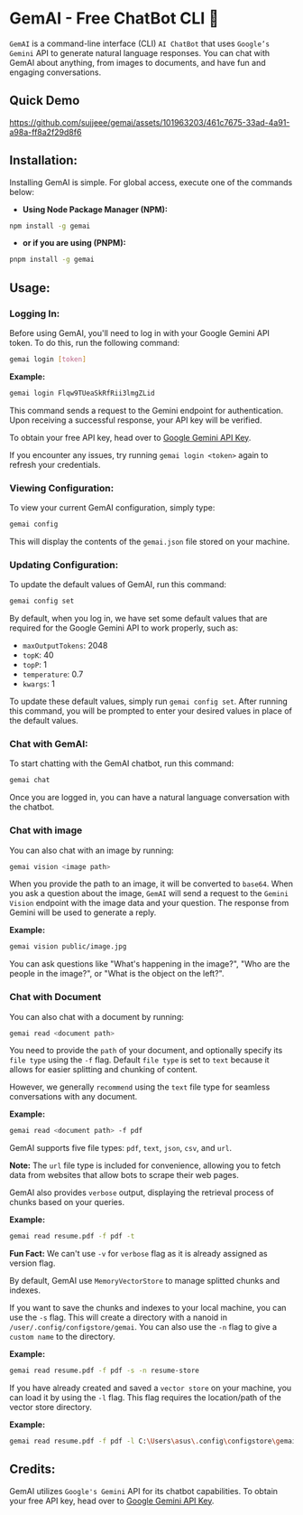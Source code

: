 # GemAI - Free ChatBot CLI 🤖
`GemAI` is a command-line interface (CLI) `AI ChatBot` that uses `Google’s Gemini` API to generate natural language responses. You can chat with GemAI about anything, from images to documents, and have fun and engaging conversations.

## Quick Demo
https://github.com/sujjeee/gemai/assets/101963203/461c7675-33ad-4a91-a98a-ff8a2f29d8f6

## Installation:
Installing GemAI is simple. For global access, execute one of the commands below:

* **Using Node Package Manager (NPM):**
```bash
npm install -g gemai
```

* **or if you are using (PNPM):**
```bash
pnpm install -g gemai
```

## Usage:

### Logging In:
Before using GemAI, you'll need to log in with your Google Gemini API token. To do this, run the following command:

```bash
gemai login [token]
```

**Example:**
```bash
gemai login Flqw9TUeaSkRfRii3lmgZLid
```

This command sends a request to the Gemini endpoint for authentication. Upon receiving a successful response, your API key will be verified. 

To obtain your free API key, head over to [Google Gemini API Key](https://makersuite.google.com/app/apikey).

If you encounter any issues, try running `gemai login <token>` again to refresh your credentials.

### Viewing Configuration:
To view your current GemAI configuration, simply type:

```bash
gemai config
```

This will display the contents of the `gemai.json` file stored on your machine.

### Updating Configuration:

To update the default values of GemAI, run this command:

```bash
gemai config set
```

By default, when you log in, we have set some default values that are required for the Google Gemini API to work properly, such as:

- `maxOutputTokens`: 2048
- `topK`: 40
- `topP`: 1
- `temperature`: 0.7
- `kwargs`: 1

To update these default values, simply run `gemai config set`. After running this command, you will be prompted to enter your desired values in place of the default values.

### Chat with GemAI:
To start chatting with the GemAI chatbot, run this command:

```bash
gemai chat
```

Once you are logged in, you can have a natural language conversation with the chatbot.

### Chat with image
You can also chat with an image by running:

```bash
gemai vision <image path>
```

When you provide the path to an image, it will be converted to `base64`. When you ask a question about the image, `GemAI` will send a request to the `Gemini Vision` endpoint with the image data and your question. The response from Gemini will be used to generate a reply.

**Example:**
```bash
gemai vision public/image.jpg
```

You can ask questions like "What's happening in the image?", "Who are the people in the image?", or "What is the object on the left?".

### Chat with Document
You can also chat with a document by running:

```bash
gemai read <document path>
```

You need to provide the `path` of your document, and optionally specify its `file type` using the `-f` flag. Default `file type` is set to `text` because it allows for easier splitting and chunking of content.

However, we generally `recommend` using the `text` file type for seamless conversations with any document.

**Example:**

```bash
gemai read <document path> -f pdf
```
GemAI supports five file types: `pdf`, `text`, `json`, `csv`, and `url`. 

**Note:** The `url` file type is included for convenience, allowing you to fetch data from websites that allow bots to scrape their web pages.

GemAI also provides `verbose` output, displaying the retrieval process of chunks based on your queries.

**Example:**
```bash
gemai read resume.pdf -f pdf -t
```
**Fun Fact:** We can't use `-v` for `verbose` flag as it is already assigned as version flag.

By default, GemAI use `MemoryVectorStore` to manage splitted chunks and indexes. 

If you want to save the chunks and indexes to your local machine, you can use the `-s` flag. This will create a directory with a nanoid in `/user/.config/configstore/gemai`. You can also use the `-n` flag to give a `custom name` to the directory.

**Example:**
```bash
gemai read resume.pdf -f pdf -s -n resume-store
```

If you have already created and saved a `vector store` on your machine, you can load it by using the `-l` flag. This flag requires the location/path of the vector store directory.

**Example:**
```bash
gemai read resume.pdf -f pdf -l C:\Users\asus\.config\configstore\gemai\resume-store
```

## Credits:
GemAI utilizes `Google's Gemini` API for its chatbot capabilities. To obtain your free API key, head over to [Google Gemini API Key](https://makersuite.google.com/app/apikey).